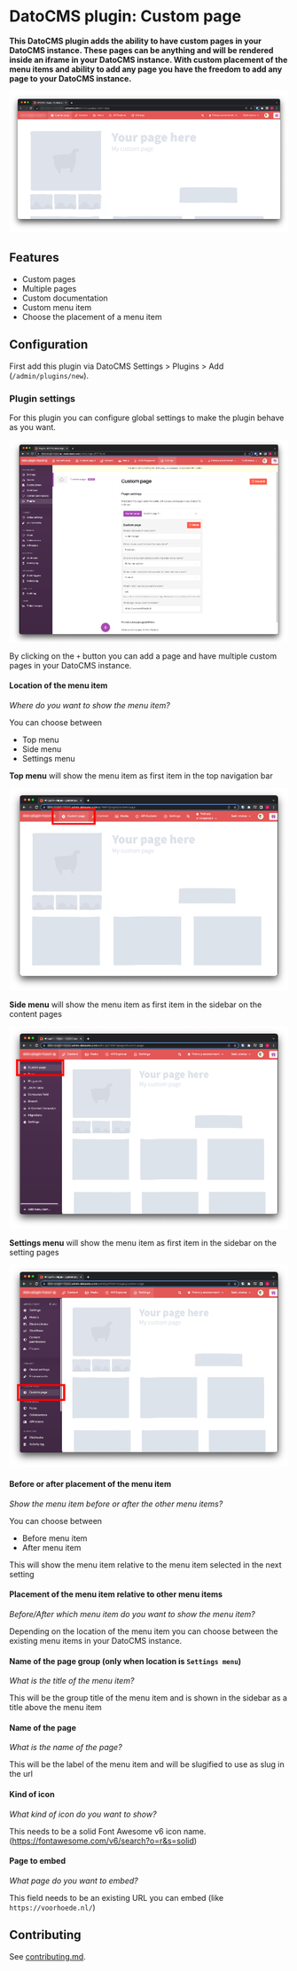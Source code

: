# DatoCMS plugin: Custom page

**This DatoCMS plugin adds the ability to have custom pages in your DatoCMS instance. These pages can be anything and will be rendered inside an iframe in your DatoCMS instance. With custom placement of the menu items and ability to add any page you have the freedom to add any page to your DatoCMS instance.**

![](https://github.com/voorhoede/datocms-plugin-custom-page/raw/main/docs/preview.png)

## Features

* Custom pages
* Multiple pages
* Custom documentation
* Custom menu item
* Choose the placement of a menu item

## Configuration

First add this plugin via DatoCMS Settings > Plugins > Add (`/admin/plugins/new`).

### Plugin settings

For this plugin you can configure global settings to make the plugin behave as you want.

![](https://github.com/voorhoede/datocms-plugin-custom-page/raw/main/docs/custom-page-settings.png)

By clicking on the `+` button you can add a page and have multiple custom pages in your DatoCMS instance.

#### Location of the menu item
*Where do you want to show the menu item?*

You can choose between
* Top menu
* Side menu
* Settings menu

**Top menu** will show the menu item as first item in the top navigation bar

![](https://github.com/voorhoede/datocms-plugin-custom-page/raw/main/docs/custom-page-top-menu.png)

**Side menu** will show the menu item as first item in the sidebar on the content pages

![](https://github.com/voorhoede/datocms-plugin-custom-page/raw/main/docs/custom-page-sidebar.png)

**Settings menu** will show the menu item as first item in the sidebar on the setting pages

![](https://github.com/voorhoede/datocms-plugin-custom-page/raw/main/docs/custom-page-sidebar-settings.png)

#### Before or after placement of the menu item
*Show the menu item before or after the other menu items?*

You can choose between
* Before menu item
* After menu item

This will show the menu item relative to the menu item selected in the next setting

#### Placement of the menu item relative to other menu items
*Before/After which menu item do you want to show the menu item?*

Depending on the location of the menu item you can choose between the existing menu items in your DatoCMS instance.

#### Name of the page group (only when location is `Settings menu`)
*What is the title of the menu item?*

This will be the group title of the menu item and is shown in the sidebar as a title above the menu item

#### Name of the page
*What is the name of the page?*

This will be the label of the menu item and will be slugified to use as slug in the url

#### Kind of icon
*What kind of icon do you want to show?*

This needs to be a solid Font Awesome v6 icon name. (https://fontawesome.com/v6/search?o=r&s=solid)

#### Page to embed
*What page do you want to embed?*

This field needs to be an existing URL you can embed (like `https://voorhoede.nl/`)

## Contributing

See [contributing.md](https://github.com/voorhoede/datocms-plugin-custom-page/blob/main/contributing.md).
